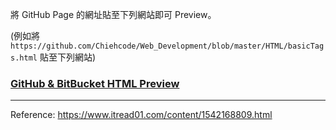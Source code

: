 將 GitHub Page 的網址貼至下列網站即可 Preview。

(例如將 `https://github.com/Chiehcode/Web_Development/blob/master/HTML/basicTags.html` 貼至下列網站)

### [GitHub & BitBucket HTML Preview](https://htmlpreview.github.io/)

---

Reference:
https://www.itread01.com/content/1542168809.html
